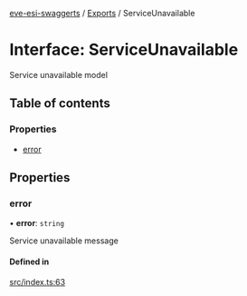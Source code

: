 [eve-esi-swaggerts](../README.md) / [Exports](../modules.md) / ServiceUnavailable

# Interface: ServiceUnavailable

Service unavailable model

## Table of contents

### Properties

- [error](ServiceUnavailable.md#error)

## Properties

### error

• **error**: `string`

Service unavailable message

#### Defined in

[src/index.ts:63](https://github.com/ballsten/eve-esi-swaggerts/blob/ec6a45d/src/index.ts#L63)
